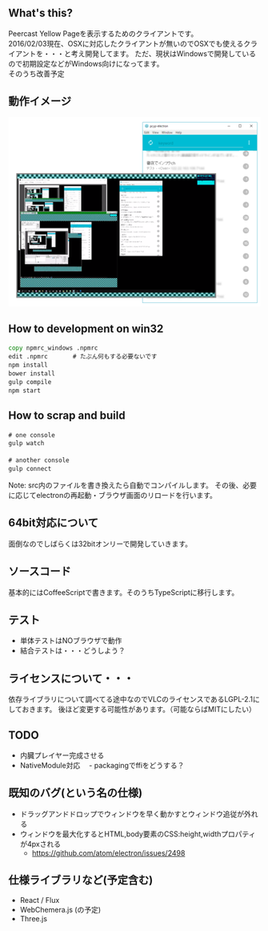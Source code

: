 ## What's this?
Peercast Yellow Pageを表示するためのクライアントです。  
2016/02/03現在、OSXに対応したクライアントが無いのでOSXでも使えるクライアントを・・・と考え開発してます。
ただ、現状はWindowsで開発しているので初期設定などがWindows向けになってます。  
そのうち改善予定


## 動作イメージ
![起動直後](https://raw.githubusercontent.com/tetsuyainfra/pcyp-electron/master/doc/images/pcyp-electron-startup.png)

## How to development on win32
```cmd
copy npmrc_windows .npmrc
edit .npmrc       # たぶん何もする必要ないです
npm install       
bower install
gulp compile
npm start
```


## How to scrap and build
```cmd
# one console
gulp watch

# another console
gulp connect
```
Note: src内のファイルを書き換えたら自動でコンパイルします。
その後、必要に応じてelectronの再起動・ブラウザ画面のリロードを行います。


## 64bit対応について
面倒なのでしばらくは32bitオンリーで開発していきます。


## ソースコード
基本的にはCoffeeScriptで書きます。そのうちTypeScriptに移行します。


## テスト
- 単体テストはNOブラウザで動作
- 結合テストは・・・どうしよう？


## ライセンスについて・・・
依存ライブラリについて調べてる途中なのでVLCのライセンスであるLGPL-2.1にしておきます。
後ほど変更する可能性があります。（可能ならばMITにしたい）

## TODO
- 内臓プレイヤー完成させる
- NativeModule対応
　- packagingでffiをどうする？

## 既知のバグ(という名の仕様)
- ドラッグアンドドロップでウィンドウを早く動かすとウィンドウ追従が外れる
- ウィンドウを最大化するとHTML,body要素のCSS:height,widthプロパティが4pxされる
  - https://github.com/atom/electron/issues/2498

## 仕様ライブラリなど(予定含む)
- React / Flux
- WebChemera.js (の予定)
- Three.js
